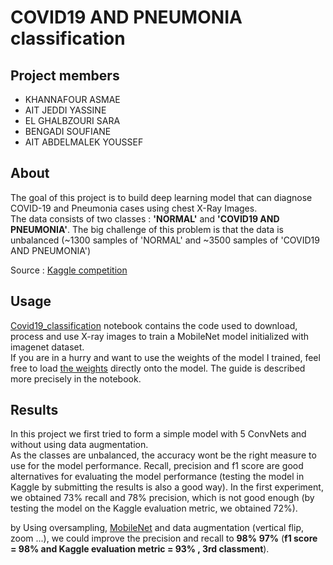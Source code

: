 # COVID19 AND PNEUMONIA classification

## Project members 

* KHANNAFOUR ASMAE
* AIT JEDDI YASSINE
* EL GHALBZOURI SARA
* BENGADI SOUFIANE
* AIT ABDELMALEK YOUSSEF
## About

The goal of this project is to build deep learning model that can diagnose COVID-19 and Pneumonia cases using chest X-Ray Images.  
The data consists of two classes : **'NORMAL'** and **'COVID19 AND PNEUMONIA'**. The big challenge of this problem is that the data is unbalanced  (~1300 samples of 'NORMAL' and ~3500 samples of 'COVID19 AND PNEUMONIA')

Source : [Kaggle competition](https://www.kaggle.com/c/deep-learning-competition-cs-2020) 

## Usage

[Covid19_classification](https://github.com/Altimis/COVID19-AND-PNEUMONIA-CLASSIFICATION/blob/master/Covid19_classification.ipynb) notebook contains the code used to download, process and use X-ray images to train a MobileNet model initialized with imagenet dataset.  
If you are in a hurry and want to use the weights of the model I trained, feel free to load [the weights](https://github.com/Altimis/COVID19-AND-PNEUMONIA-CLASSIFICATION/blob/master/best_weights.hdf5) directly onto the model. The guide is described more precisely in the notebook. 

## Results

In this project we first tried to form a simple model with 5 ConvNets and without using data augmentation.  
As the classes are unbalanced, the accuracy wont be the right measure to use for the model performance. Recall, precision and f1 score are good alternatives for evaluating the model performance (testing the model in Kaggle by submitting the results is also a good way). In the first experiment, we obtained 73% recall and 78% precision, which is not good enough (by testing the model on the Kaggle evaluation metric, we obtained 72%).  
  
  by Using oversampling, [MobileNet](https://keras.io/api/applications/mobilenet/) and data augmentation (vertical flip, zoom ...), we could improve the precision and recall to **98%** **97%** (**f1 score = 98% and Kaggle evaluation metric = 93% , 3rd classment**).
